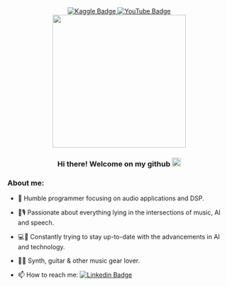 <div id="badges" align="center">
  <a href="https://www.kaggle.com/enrcdamn">
    <img src="https://img.shields.io/badge/Kaggle-20BEFF?style=for-the-badge&logo=Kaggle&logoColor=white" alt="Kaggle Badge"/>
  </a>
  <a href="https://www.youtube.com/channel/UCYU-uPLIsE4qSdqPyLi3pUQ/videos">
    <img src="https://img.shields.io/badge/YouTube-FF0000?style=for-the-badge&logo=youtube&logoColor=white" alt="YouTube Badge"/>
  </a>
</div>

<div align="center">
  <img src="https://64.media.tumblr.com/bccb46199b1814324980afce00f4fb23/tumblr_p05avlHqlt1uy5z3wo1_1280.gif" width="300"/>
</div>

<h3 align="center">
  Hi there! Welcome on my github <img src="https://media.giphy.com/media/hvRJCLFzcasrR4ia7z/giphy.gif" width="20px"/>	
</h3>

### About me:
- :telescope: Humble programmer focusing on audio applications and DSP.

- :robot::studio_microphone: Passionate about everything lying in the intersections of music, AI and speech.

- :computer::book:	Constantly trying to stay up-to-date with the advancements in AI and technology.

- :musical_keyboard::guitar:	Synth, guitar & other music gear lover.

- :mailbox: How to reach me: [![Linkedin Badge](https://img.shields.io/badge/LinkedIn-blue?style=social&logo=Linkedin&logoColor=blue)](https://www.linkedin.com/in/enrico-damiani-1a9a55178/)
